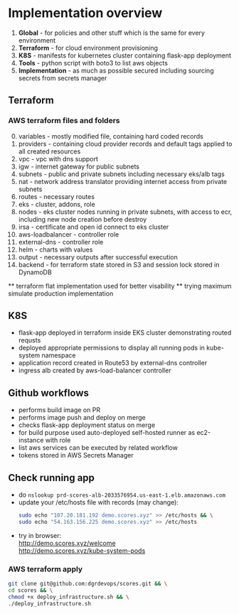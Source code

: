 # Implementation overview

1. **Global** - for policies and other stuff which is the same for every environment
2. **Terraform** - for cloud environment provisioning
3. **K8S** - manifests for kubernetes cluster containing flask-app deployment
4. **Tools** - python script with boto3 to list aws objects
5. **Implementation** -  as much as possible secured including sourcing secrets from secrets manager

## Terraform

### AWS terraform files and folders

0. variables - mostly modified file, containing hard coded records
1. providers - containing cloud provider records and default tags applied to all created resources
2. vpc - vpc with dns support
3. igw - internet gateway for public subnets
4. subnets - public and private subnets including necessary eks/alb tags
5. nat - network address translator providing internet access from private subnets
6. routes - necessary routes
7. eks - cluster, addons, role
8. nodes - eks cluster nodes running in private subnets, with access to ecr, including new node creation before destroy
9. irsa - certificate and open id connect to eks cluster
10. aws-loadbalancer - controller role
11. external-dns - controller role
12. helm - charts with values
13. output - necessary outputs after successful execution
14. backend - for terraform state stored in S3 and session lock stored in DynamoDB

** terraform flat implementation used for better visability
** trying maximum simulate production implementation

## K8S

- flask-app deployed in terraform inside EKS cluster demonstrating routed requsts
- deployed appropriate permissions to display all running pods in kube-system namespace
- application record created in Route53 by external-dns controller
- ingress alb created by aws-load-balancer controller


## Github workflows

- performs build image on PR
- performs image push and deploy on merge
- checks flask-app deployment status on merge
- for build purpose used auto-deployed self-hosted runner as ec2-instance with role
- list aws services can be executed by related workflow
- tokens stored in AWS Secrets Manager

## Check running app

- do ```nslookup prd-scores-alb-2033576954.us-east-1.elb.amazonaws.com```
- update your /etc/hosts file with records (may change):
    ```sh
    sudo echo "107.20.181.192 demo.scores.xyz" >> /etc/hosts && \
    sudo echo "54.163.156.225 demo.scores.xyz" >> /etc/hosts
- try in browser:
   <br> http://demo.scores.xyz/welcome <br>
    http://demo.scores.xyz/kube-system-pods

### AWS terraform apply

```sh
git clone git@github.com:dgrdevops/scores.git && \
cd scores && \
chmod +x deploy_infrastructure.sh && \
./deploy_infrastructure.sh
```
